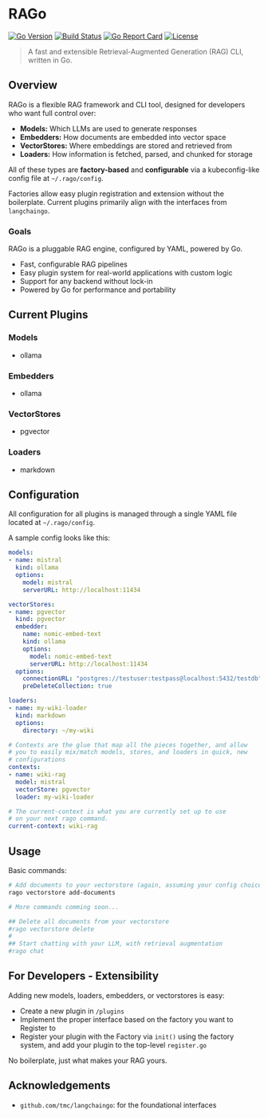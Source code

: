 # RAGo

[![Go Version](https://img.shields.io/github/go-mod/go-version/SudoBrendan/rago)](https://golang.org)
[![Build Status](https://github.com/SudoBrendan/rago/actions/workflows/ci.yml/badge.svg)](https://github.com/SudoBrendan/rago/actions)
[![Go Report Card](https://goreportcard.com/badge/github.com/SudoBrendan/rago)](https://goreportcard.com/report/github.com/SudoBrendan/rago)
[![License](https://img.shields.io/github/license/SudoBrendan/rago)](https://github.com/SudoBrendan/rago/blob/main/LICENSE)

> A fast and extensible Retrieval-Augmented Generation (RAG) CLI, written in Go.

## Overview

RAGo is a flexible RAG framework and CLI tool, designed for developers who want full control over:

- **Models:** Which LLMs are used to generate responses
- **Embedders:** How documents are embedded into vector space
- **VectorStores:** Where embeddings are stored and retrieved from
- **Loaders:** How information is fetched, parsed, and chunked for storage

All of these types are **factory-based** and **configurable** via a kubeconfig-like config file at `~/.rago/config`.

Factories allow easy plugin registration and extension without the boilerplate.
Current plugins primarily align with the interfaces from `langchaingo`.

### Goals

RAGo is a pluggable RAG engine, configured by YAML, powered by Go.

- Fast, configurable RAG pipelines
- Easy plugin system for real-world applications with custom logic
- Support for any backend without lock-in
- Powered by Go for performance and portability

## Current Plugins

### Models

- ollama

### Embedders

- ollama

### VectorStores

- pgvector

### Loaders

- markdown

## Configuration

All configuration for all plugins is managed through a single YAML file located at `~/.rago/config`.

A sample config looks like this:

```yaml
models:
- name: mistral
  kind: ollama
  options:
    model: mistral
    serverURL: http://localhost:11434

vectorStores:
- name: pgvector
  kind: pgvector
  embedder:
    name: nomic-embed-text
    kind: ollama
    options:
      model: nomic-embed-text
      serverURL: http://localhost:11434
  options:
    connectionURL: "postgres://testuser:testpass@localhost:5432/testdb"
    preDeleteCollection: true

loaders:
- name: my-wiki-loader
  kind: markdown
  options:
    directory: ~/my-wiki

# Contexts are the glue that map all the pieces together, and allow
# you to easily mix/match models, stores, and loaders in quick, new
# configurations
contexts:
- name: wiki-rag
  model: mistral
  vectorStore: pgvector
  loader: my-wiki-loader

# The current-context is what you are currently set up to use
# on your next rago command.
current-context: wiki-rag
```

## Usage

Basic commands:

```sh
# Add documents to your vectorstore (again, assuming your config choices!)
rago vectorstore add-documents

# More commands comming soon...

## Delete all documents from your vectorstore
#rago vectorstore delete
#
## Start chatting with your LLM, with retrieval augmentation
#rago chat
```

## For Developers - Extensibility

Adding new models, loaders, embedders, or vectorstores is easy:

- Create a new plugin in `/plugins`
- Implement the proper interface based on the factory you want to Register to
- Register your plugin with the Factory via `init()` using the factory system, and add your plugin to the top-level `register.go`

No boilerplate, just what makes your RAG yours.

## Acknowledgements

- `github.com/tmc/langchaingo`: for the foundational interfaces